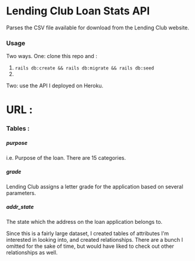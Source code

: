 # Lending Club Loan Stats API

Parses the CSV file available for download from the Lending Club website.

### Usage
Two ways.
One: clone this repo and :
1. `rails db:create && rails db:migrate && rails db:seed`
2.
Two: use the API I deployed on Heroku.
# URL :

### Tables :
##### purpose
i.e. Purpose of the loan. There are 15 categories.
##### grade
Lending Club assigns a letter grade for the application based on several parameters.
##### addr_state
The state which the address on the loan application belongs to.

Since this is a fairly large dataset, I created tables of attributes I'm interested in looking into, and created relationships. There are a bunch I omitted for the sake of time, but would have liked to check out other relationships as well. 
